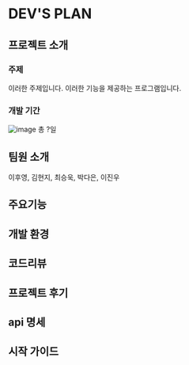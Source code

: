 # DEV'S PLAN


## 프로젝트 소개

### 주제
이러한 주제입니다. 이러한 기능을 제공하는 프로그램입니다.

### 개발 기간
![image](https://github.com/JayLee-98/revelup/assets/153487581/72dfea25-3f86-4358-8518-79cd7e81a5a6)
총 ?일

## 팀원 소개
이후영, 김현지, 최승욱, 박다은, 이진우

## 주요기능

## 개발 환경

## 코드리뷰

## 프로젝트 후기

## api 명세

## 시작 가이드

